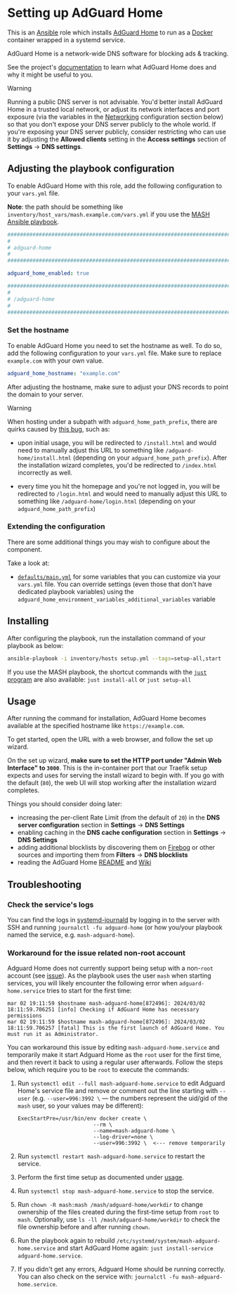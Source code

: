 <!--
SPDX-FileCopyrightText: 2020 - 2024 MDAD project contributors
SPDX-FileCopyrightText: 2020 - 2024 Slavi Pantaleev
SPDX-FileCopyrightText: 2020 Aaron Raimist
SPDX-FileCopyrightText: 2020 Chris van Dijk
SPDX-FileCopyrightText: 2020 Dominik Zajac
SPDX-FileCopyrightText: 2020 Mickaël Cornière
SPDX-FileCopyrightText: 2022 François Darveau
SPDX-FileCopyrightText: 2022 Julian Foad
SPDX-FileCopyrightText: 2022 Warren Bailey
SPDX-FileCopyrightText: 2023 Antonis Christofides
SPDX-FileCopyrightText: 2023 Felix Stupp
SPDX-FileCopyrightText: 2023 Julian-Samuel Gebühr
SPDX-FileCopyrightText: 2023 Pierre 'McFly' Marty
SPDX-FileCopyrightText: 2024 - 2025 Suguru Hirahara
SPDX-FileCopyrightText: 2024 MASH project contributors
SPDX-FileCopyrightText: 2024 Sergio Durigan Junior

SPDX-License-Identifier: AGPL-3.0-or-later
-->

# Setting up AdGuard Home

This is an [Ansible](https://www.ansible.com/) role which installs [AdGuard Home](https://adguard.com/en/adguard-home/overview.html) to run as a [Docker](https://www.docker.com/) container wrapped in a systemd service.

AdGuard Home is a network-wide DNS software for blocking ads & tracking.

See the project's [documentation](https://adguard.com/kb/) to learn what AdGuard Home does and why it might be useful to you.

> [!WARNING]
> Running a public DNS server is not advisable. You'd better install AdGuard Home in a trusted local network, or adjust its network interfaces and port exposure (via the variables in the [Networking](#networking) configuration section below) so that you don't expose your DNS server publicly to the whole world. If you're exposing your DNS server publicly, consider restricting who can use it by adjusting the **Allowed clients** setting in the **Access settings** section of **Settings** -> **DNS settings**.

## Adjusting the playbook configuration

To enable AdGuard Home with this role, add the following configuration to your `vars.yml` file.

**Note**: the path should be something like `inventory/host_vars/mash.example.com/vars.yml` if you use the [MASH Ansible playbook](https://github.com/mother-of-all-self-hosting/mash-playbook).

```yaml
########################################################################
#                                                                      #
# adguard-home                                                         #
#                                                                      #
########################################################################

adguard_home_enabled: true

########################################################################
#                                                                      #
# /adguard-home                                                        #
#                                                                      #
########################################################################
```

### Set the hostname

To enable AdGuard Home you need to set the hostname as well. To do so, add the following configuration to your `vars.yml` file. Make sure to replace `example.com` with your own value.

```yaml
adguard_home_hostname: "example.com"
```

After adjusting the hostname, make sure to adjust your DNS records to point the domain to your server.

>[!WARNING]
> When hosting under a subpath with `adguard_home_path_prefix`, there are quirks caused by [this bug](https://github.com/AdguardTeam/AdGuardHome/issues/5478), such as:
>
> - upon initial usage, you will be redirected to `/install.html` and would need to manually adjust this URL to something like `/adguard-home/install.html` (depending on your `adguard_home_path_prefix`). After the installation wizard completes, you'd be redirected to `/index.html` incorrectly as well.
>
> - every time you hit the homepage and you're not logged in, you will be redirected to `/login.html` and would need to manually adjust this URL to something like `/adguard-home/login.html` (depending on your `adguard_home_path_prefix`)

### Extending the configuration

There are some additional things you may wish to configure about the component.

Take a look at:

- [`defaults/main.yml`](../defaults/main.yml) for some variables that you can customize via your `vars.yml` file. You can override settings (even those that don't have dedicated playbook variables) using the `adguard_home_environment_variables_additional_variables` variable

## Installing

After configuring the playbook, run the installation command of your playbook as below:

```sh
ansible-playbook -i inventory/hosts setup.yml --tags=setup-all,start
```

If you use the MASH playbook, the shortcut commands with the [`just` program](https://github.com/mother-of-all-self-hosting/mash-playbook/blob/main/docs/just.md) are also available: `just install-all` or `just setup-all`

## Usage

After running the command for installation, AdGuard Home becomes available at the specified hostname like `https://example.com`.

To get started, open the URL with a web browser, and follow the set up wizard.

On the set up wizard, **make sure to set the HTTP port under "Admin Web Interface" to `3000`**. This is the in-container port that our Traefik setup expects and uses for serving the install wizard to begin with. If you go with the default (`80`), the web UI will stop working after the installation wizard completes.

Things you should consider doing later:

- increasing the per-client Rate Limit (from the default of `20`) in the **DNS server configuration** section in **Settings** -> **DNS Settings**
- enabling caching in the **DNS cache configuration** section in **Settings** -> **DNS Settings**
- adding additional blocklists by discovering them on [Firebog](https://firebog.net/) or other sources and importing them from **Filters** -> **DNS blocklists**
- reading the AdGuard Home [README](https://github.com/AdguardTeam/AdGuardHome/blob/master/README.md) and [Wiki](https://github.com/AdguardTeam/AdGuardHome/wiki)

## Troubleshooting

### Check the service's logs

You can find the logs in [systemd-journald](https://www.freedesktop.org/software/systemd/man/systemd-journald.service.html) by logging in to the server with SSH and running `journalctl -fu adguard-home` (or how you/your playbook named the service, e.g. `mash-adguard-home`).

### Workaround for the issue related non-root account

Adguard Home does not currently support being setup with a non-`root` account (see [issue](https://github.com/AdguardTeam/AdGuardHome/issues/4714)). As the playbook uses the user `mash` when starting services, you will likely encounter the following error when `adguard-home.service` tries to start for the first time:

```
mar 02 19:11:59 $hostname mash-adguard-home[872496]: 2024/03/02 18:11:59.706251 [info] Checking if AdGuard Home has necessary permissions
mar 02 19:11:59 $hostname mash-adguard-home[872496]: 2024/03/02 18:11:59.706257 [fatal] This is the first launch of AdGuard Home. You must run it as Administrator.
```

You can workaround this issue by editing `mash-adguard-home.service` and temporarily make it start Adguard Home as the `root` user for the first time, and then revert it back to using a regular user afterwards. Follow the steps below, which require you to be `root` to execute the commands:

1. Run `systemctl edit --full mash-adguard-home.service` to edit Adguard Home's service file and remove or comment out the line starting with `--user` (e.g. `--user=996:3992 \` — the numbers represent the uid/gid of the `mash` user, so your values may be different):

	```
	ExecStartPre=/usr/bin/env docker create \
	                        --rm \
	                        --name=mash-adguard-home \
	                        --log-driver=none \
	                        --user=996:3992 \  <--- remove temporarily
	```

2. Run `systemctl restart mash-adguard-home.service` to restart the service.
3. Perform the first time setup as documented under [usage](#usage).
4. Run `systemctl stop mash-adguard-home.service` to stop the service.
5. Run `chown -R mash:mash /mash/adguard-home/workdir` to change ownership of the files created during the first-time setup from `root` to `mash`. Optionally, use `ls -ll /mash/adguard-home/workdir` to check the file ownership before and after running `chown`.
6. Run the playbook again to rebuild `/etc/systemd/system/mash-adguard-home.service` and start AdGuard Home again: `just install-service adguard-home.service`.
7. If you didn't get any errors, Adguard Home should be running correctly. You can also check on the service with: `journalctl -fu mash-adguard-home.service`.

